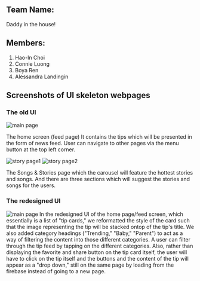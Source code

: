 ## Team Name: 
Daddy in the house!

## Members: 
1. Hao-In Choi
2. Connie Luong 
3. Boya Ren 
4. Alessandra Landingin

## Screenshots of UI skeleton webpages

### The old UI 

![main page](milestone_img/main1.JPG)

The home screen (feed page)
It contains the tips which will be presented in the form of news feed. User can navigate to other pages via the menu button at the top left corner. 

![story page1](milestone_img/main2.JPG)
![story page2](milestone_img/main3.JPG)


The Songs & Stories page which the carousel will feature the hottest stories and songs. And there are three sections which will suggest the stories and songs for the users.


### The redesigned UI

![main page](screenshots/feed_updated.png)
In the redesigned UI of the home page/feed screen, which essentially is a list of "tip cards," we reformatted the style of the card such that the image representing the tip will be stacked ontop of the tip's title. We also added category headings ("Trending," "Baby," "Parent") to act as a way of filtering the content into those different categories. A user can filter through the tip feed by tapping on the different categories. 
Also, rather than displaying the favorite and share button on the tip card itself, the user will have to click on the tip itself and the buttons and the content of the tip will appear as a "drop down," still on the same page by loading from the firebase instead of going to a new page.

